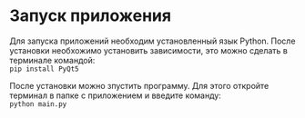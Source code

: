 # Запуск приложения

Для запуска приложений необходим установленный язык Python. После установки необхожимо установить зависимости, это можно сделать в терминале командой:  
`pip install PyQt5`

После установки можно зпустить программу. Для этого откройте терминал в папке с приложением и введите команду:  
`python main.py`
